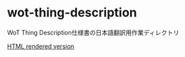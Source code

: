 # wot-thing-description
WoT Thing Description仕様書の日本語翻訳用作業ディレクトリ

[HTML rendered version](https://wot-jp-community.github.io/wot-thing-description/index.html)
